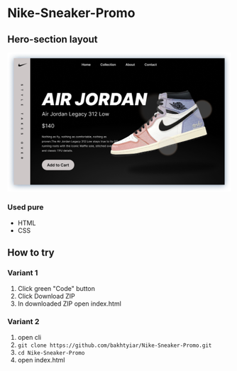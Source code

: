 # Nike-Sneaker-Promo
## Hero-section layout
![preview image](./github_preview.png)

### Used pure
- HTML  
- CSS  

## How to try
### Variant 1
1. Click green "Code" button
2. Click Download ZIP
3. In downloaded ZIP open index.html
### Variant 2
1. open cli
2. `git clone https://github.com/bakhtyiar/Nike-Sneaker-Promo.git`
3. `cd Nike-Sneaker-Promo`
4. open index.html

